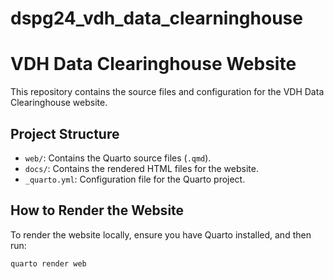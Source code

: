 # dspg24_vdh_data_clearninghouse
# VDH Data Clearinghouse Website

This repository contains the source files and configuration for the VDH Data Clearinghouse website.

## Project Structure

- `web/`: Contains the Quarto source files (`.qmd`).
- `docs/`: Contains the rendered HTML files for the website.
- `_quarto.yml`: Configuration file for the Quarto project.

## How to Render the Website

To render the website locally, ensure you have Quarto installed, and then run:

```bash
quarto render web

